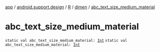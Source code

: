 [app](../../../index.md) / [android.support.design](../../index.md) / [R](../index.md) / [dimen](index.md) / [abc_text_size_medium_material](.)

# abc_text_size_medium_material

`static val abc_text_size_medium_material: `[`Int`](https://kotlinlang.org/api/latest/jvm/stdlib/kotlin/-int/index.html)
`static val abc_text_size_medium_material: `[`Int`](https://kotlinlang.org/api/latest/jvm/stdlib/kotlin/-int/index.html)